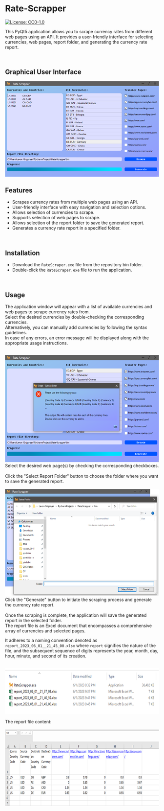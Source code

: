 # Rate-Scrapper

[![License: CC0-1.0](https://licensebuttons.net/l/zero/1.0/80x15.png)](http://creativecommons.org/publicdomain/zero/1.0/)

This PyQt5 application allows you to scrape currency rates from different web pages using an API. It provides a user-friendly interface for selecting currencies, web pages, report folder, and generating the currency rate report.

<br>

## Graphical User Interface

![Screenshot](https://raw.githubusercontent.com/lgrigor/Rate-Scrapper/main/Documentation/readme_main_frame.PNG)

## Features
* Scrapes currency rates from multiple web pages using an API.
* User-friendly interface with easy navigation and selection options.
* Allows selection of currencies to scrape.
* Supports selection of web pages to scrape.
* Allows selection of the report folder to save the generated report.
* Generates a currency rate report in a specified folder.

<br>

## Installation
* Download the `RateScraper.exe` file from the repository bin folder.
* Double-click the `RateScraper.exe` file to run the application.

<br>

## Usage
The application window will appear with a list of available currencies and web pages to scrape currency rates from. <br>
Select the desired currencies by double-checking the corresponding currencies. <br>
Alternatively, you can manually add currencies by following the syntax guidelines. <br>
In case of any errors, an error message will be displayed along with the appropriate usage instructions. <br>
<br>

<img src="https://raw.githubusercontent.com/lgrigor/Rate-Scrapper/main/Documentation/readme_frame_error_message.PNG" width="700" height="350">

<br>
Select the desired web page(s) by checking the corresponding checkboxes. <br>

<br>
Click the "Select Report Folder" button to choose the folder where you want to save the generated report. <br>
<br>

<img src="https://raw.githubusercontent.com/lgrigor/Rate-Scrapper/main/Documentation/selecting_folders.PNG" width="700" height="350">

<br>
Click the "Generate" button to initiate the scraping process and generate the currency rate report. <br>


<br>
Once the scraping is complete, the application will save the generated report in the selected folder. <br>
The report file is an Excel document that encompasses a comprehensive array of currencies and selected pages. <br>

It adheres to a naming convention denoted as `report_2023_06_01__21_45_00.xlsx` where `report` signifies the nature of the file, and the subsequent sequence of digits represents the year, month, day, hour, minute, and second of its creation. <br>


<br>
<img src="https://raw.githubusercontent.com/lgrigor/Rate-Scrapper/main/Documentation/readme_report_1.PNG" width="700" height="150">

The report file content: <br>
<br>
<img src="https://raw.githubusercontent.com/lgrigor/Rate-Scrapper/main/Documentation/readme_report_2.PNG" width="700" height="250">



